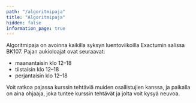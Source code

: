 ```yaml
---
path: "/algoritmipaja"
title: "Algoritmipaja"
hidden: false
information_page: true
---
```


Algoritmipaja on avoinna kaikilla syksyn luentoviikoilla
Exactumin salissa BK107. Pajan aukioloajat ovat seuraavat:

- maanantaisin klo 12&ndash;18
- tiistaisin klo 12&ndash;18
- perjantaisin klo 12&ndash;18

Voit ratkoa pajassa kurssin tehtäviä muiden osallistujien kanssa,
ja paikalla on aina ohjaaja, joka tuntee kurssin tehtävät
ja jolta voit kysyä neuvoa.
